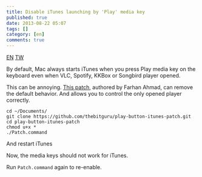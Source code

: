 ```yaml
---
title: Disable iTunes launching by 'Play' media key
published: true
date: 2013-08-22 05:07
tags: []
category: [en]
comments: true
---
```


<a href="{% link _posts/2013-08-22-disable-itunes-starts-by-media-key.md %}" class="lang-btn lang-current">EN</a>
<a href="{% link _posts/2013-09-20-disable-itunes-starts-by-media-key.md %}" class="lang-btn">TW</a>

By default, Mac always starts iTunes when you press Play media key on the keyboard even when VLC, Spotify, KKBox or Songbird player opened.

This can be annoying. [This patch](https://github.com/thebitguru/play-button-itunes-patch), authored by Farhan Ahmad, can remove the default behavior. And allows you to control the only opened player correctly.

    cd ~/Documents/
    git clone https://github.com/thebitguru/play-button-itunes-patch.git
    cd play-button-itunes-patch
    chmod u+x *
    ./Patch.command

And restart iTunes

Now, the media keys should not work for iTunes.

Run `Patch.command` again to re-enable.
